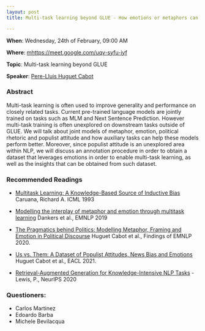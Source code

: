```yaml
---
layout: post
title: Multi-task learning beyond GLUE - How emotions or metaphors can help in socially relevant tasks

---
```

**When**:  Wednesday, 24th of February, 09:00 AM

**Where**: [mhttps://meet.google.com/uqv-syfu-iyf](https://meet.google.com/uqv-syfu-iyf)

**Topic**: Multi-task learning beyond GLUE

           
**Speaker**: 
[Pere-Lluis Huguet Cabot](https://twitter.com/PereLluisHC)

### Abstract
Multi-task learning is often used to improve generality and performance on closely related tasks. Current pre-trained language models are jointly trained on tasks such as MLM and Next Sentence Prediction. However multi-task training is often unexplored on downstream tasks outside of GLUE. We will talk about joint models of metaphor, emotion, political rhetoric and populist attitude and how auxiliary tasks can help these models perform better. Moreover, since populist attitude is an unexplored area within NLP, we will discuss an annotation procedure in order to obtain a dataset that leverages emotions in order to enable multi-task learning, as well as the insights that can be obtained from such dataset.

### Recommended Readings
- [Multitask Learning: A Knowledge-Based Source of Inductive Bias](http://citeseerx.ist.psu.edu/viewdoc/download;jsessionid=6CD27E91C93F1F87A44542FA3B4700B0?doi=10.1.1.57.3196&rep=rep1&type=pdf) Caruana, Richard A. ICML 1993


- [Modelling the interplay of metaphor and emotion through multitask learning](https://www.aclweb.org/anthology/D19-1227/) Dankers et al., EMNLP 2019


- [The Pragmatics behind Politics: Modelling Metaphor, Framing and Emotion in Political Discourse](https://www.aclweb.org/anthology/2020.findings-emnlp.402/) Huguet Cabot et al., Findings of EMNLP 2020.


- [Us vs. Them: A Dataset of Populist Attitudes, News Bias and Emotions](https://arxiv.org/abs/2101.11956) Huguet Cabot et al., EACL 2021.

- [Retrieval-Augmented Generation for Knowledge-Intensive NLP Tasks](https://arxiv.org/pdf/2005.11401.pdf) - Lewis, P., NeurIPS 2020


### Questioners:
- Carlos Martinez
- Edoardo Barba
- Michele Bevilacqua

